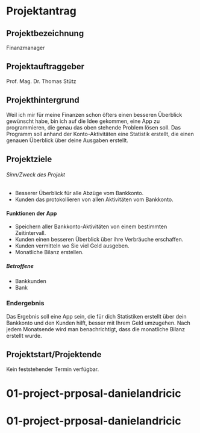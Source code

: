 # Projektantrag
## Projektbezeichnung
Finanzmanager

## Projektauftraggeber
Prof. Mag. Dr. Thomas Stütz

## Projekthintergrund
Weil ich mir für meine Finanzen schon öfters einen besseren Überblick gewünscht habe, bin ich auf die Idee gekommen, eine App zu programmieren, die genau das oben stehende Problem lösen soll. Das Programm soll anhand der Konto-Aktivitäten eine
Statistik erstellt, die einen genauen Überblick über deine Ausgaben erstellt.

## Projektziele
###### *Sinn/Zweck des Projekt*
- Besserer Überblick für alle Abzüge vom Bankkonto.
- Kunden das protokollieren von allen Aktivitäten vom Bankkonto.

#### **Funktionen der App**
- Speichern aller Bankkonto-Aktivitäten von einem bestimmten Zeitintervall.
- Kunden einen besseren Überblick über ihre Verbräuche erschaffen.
- Kunden vermitteln wo Sie viel Geld ausgeben.
- Monatliche Bilanz erstellen.

##### **Betroffene**
- Bankkunden
- Bank

### Endergebnis
Das Ergebnis soll eine App sein, die für dich Statistiken erstellt über dein
Bankkonto und den Kunden hilft, besser mit Ihrem Geld umzugehen.
Nach jedem Monatsende wird man benachrichtigt, dass die monatliche Bilanz erstellt wurde.

## Projektstart/Projektende
Kein feststehender Termin verfügbar.
# 01-project-prposal-danielandricic
# 01-project-prposal-danielandricic
